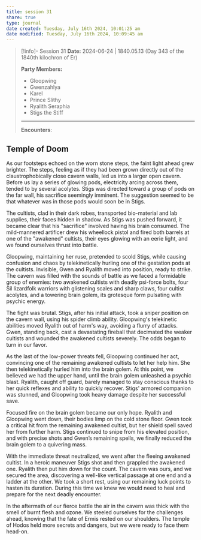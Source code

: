```yaml
---
title: session 31
share: true
type: journal
date created: Tuesday, July 16th 2024, 10:01:25 am
date modified: Tuesday, July 16th 2024, 10:09:45 am
---
```


> [!info]- Session 31 **Date:** 2024-06-24 | 1840.05.13 (Day 343 of the 1840th kilochron of Er)
>
> **Party Members:**
> 
> - Gloopwing
> - Gwenzahlya 
> - Karel 
> - Prince Slithy 
> - Ryalith Seraphia 
> - Stigs the Stiff 
> 
> ---
> 
> **Encounters**:

## Temple of Doom

As our footsteps echoed on the worn stone steps, the faint light ahead grew brighter. The steps, feeling as if they had been grown directly out of the claustrophobically close cavern walls, led us into a larger open cavern. Before us lay a series of glowing pods, electricity arcing across them, tended to by several acolytes. Stigs was directed toward a group of pods on the far wall, his sacrifice seemingly imminent. The suggestion seemed to be that whatever was in those pods would soon be in Stigs. 

The cultists, clad in their dark robes, transported bio-material and lab supplies, their faces hidden in shadow. As Stigs was pushed forward, it became clear that his "sacrifice" involved having his brain consumed. The mild-mannered artificer drew his wheellock pistol and fired both barrels at one of the "awakened" cultists, their eyes glowing with an eerie light, and we found ourselves thrust into battle.

Gloopwing, maintaining her ruse, pretended to scold Stigs, while causing confusion and chaos by telekinetically hurling one of the gestation pods at the cultists. Invisible, Gwen and Ryalith moved into position, ready to strike. The cavern was filled with the sounds of battle as we faced a formidable group of enemies: two awakened cultists with deadly psi-force bolts, four Sil lizardfolk warriors with glistening scales and sharp claws, four cultist acolytes, and a towering brain golem, its grotesque form pulsating with psychic energy.

The fight was brutal. Stigs, after his initial attack, took a sniper position on the cavern wall, using his spider climb ability. Gloopwing's telekinetic abilities moved Ryalith out of harm's way, avoiding a flurry of attacks. Gwen, standing back, cast a devastating fireball that decimated the weaker cultists and wounded the awakened cultists severely. The odds began to turn in our favor.

As the last of the low-power threats fell, Gloopwing continued her act, convincing one of the remaining awakened cultists to let her help him. She then telekinetically hurled him into the brain golem. At this point, we believed we had the upper hand, until the brain golem unleashed a psychic blast. Ryalith, caught off guard, barely managed to stay conscious thanks to her quick reflexes and ability to quickly recover. Stigs' armored companion was stunned, and Gloopwing took heavy damage despite her successful save.

Focused fire on the brain golem became our only hope. Ryalith and Gloopwing went down, their bodies limp on the cold stone floor. Gwen took a critical hit from the remaining awakened cultist, but her shield spell saved her from further harm. Stigs continued to snipe from his elevated position, and with precise shots and Gwen’s remaining spells, we finally reduced the brain golem to a quivering mass.

With the immediate threat neutralized, we went after the fleeing awakened cultist. In a heroic maneuver Stigs shot and then grappled the awakened one. Ryalith then put him down for the count. The cavern was ours, and we secured the area, discovering a well-like vertical passage at one end and a ladder at the other. We took a short rest, using our remaining luck points to hasten its duration. During this time we knew we would need to heal and prepare for the next deadly encounter.

In the aftermath of our fierce battle the air in the cavern was thick with the smell of burnt flesh and ozone. We steeled ourselves for the challenges ahead, knowing that the fate of Ermis rested on our shoulders. The temple of Hodos held more secrets and dangers, but we were ready to face them head-on.
